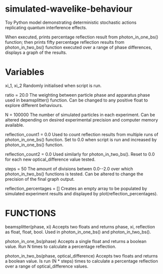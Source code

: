 # simulated-wavelike-behaviour
Toy Python model demonstrating deterministic stochastic actions replicating quantum interference effects.

When executed, prints percentage reflection result from photon_in_one_bs() function; then prints fifty percentage reflection results from photon_in_two_bs() function executed over a range of phase differences, displays a graph of the results.


# Variables

xi_1, xi_2
Randomly initialised when script is run.

ratio = 20.0
The weighting between particle phase and apparatus phase used in beamsplitter() function.
Can be changed to any positive float to explore different behaviours.

N = 100000
The number of simulated particles in each experiment.
Can be altered depending on desired experimental precision and computer memory available.

reflection_count1 = 0.0
Used to count reflection results from multiple runs of photon_in_one_bs() function. Set to 0.0 when script is run and increased by photon_in_one_bs() function.

reflection_count2 = 0.0
Used similarly for photon_in_two_bs(). Reset to 0.0 for each new optical_difference value tested.

steps = 50
The amount of divisions betwen 0.0--2.0 over which photon_in_two_bs() functions is tested.
Can be altered to change the precision of the final graph output.

reflection_percentages = []
Creates an empty array to be populated by simulated experiment results and displayed by plot(reflection_percentages).


# FUNCTIONS

beamsplitter(phase, xi)
Accepts two floats and returns phase, xi, reflection as float, float, bool.
Used in photon_in_one_bs() and photon_in_two_bs().

photon_in_one_bs(phase)
Accepts a single float and returns a boolean value.
Run N times to calculate a percentage reflection.

photon_in_two_bs(phase, optical_difference)
Accepts two floats and returns a boolean value.
Is run (N * steps) times to calculate a percentage reflection over a range of optical_difference values.

